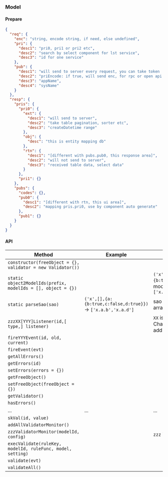 ### Model

#### Prepare
```json
{
  "req": {
    "enc": "string, encode string, if need, else undefined",
    "pri": {
      "desc1": "pri0, pri1 or pri2 etc",
      "desc2": "search by select component for lst service",
      "desc3": "id for one service"
    },
    "pub": {
      "desc1": "will send to server every request, you can take token ...",
      "desc2": "priEncode: if true, will send enc, for rpc or open api request",
      "desc3": "appName",
      "desc4": "sysName"
    }
  },
  "resp": {
    "pris": {
      "pri0": {
        "ext": {
          "desc1": "will send to server",
          "desc2": "take table pagination, sorter etc",
          "desc3": "createDatetime range"
        },
        "obj": {
          "desc": "this is entity mapping db"
        },
        "rtn": {
          "desc1": "[different with pubs.pub0, this response area]",
          "desc2": "will not send to server",
          "desc3": "received table data, select data"
        }
      },
      "pri1": {}
    },
    "pubs": {
      "codes": {},
      "pub0": {
        "desc1": "[different with rtn, this ui area]",
        "desc2": "mapping pris.pri0, use by component auto generate"
      },
      "pub1": {}
    }
  }
}
```

#### API
| Method | Example | Remark |
| -- | -- | -- |
| `constructor(freeObject = {}, validator = new Validator())` | | |
| `static object2ModelIds(prefix, modelIds = [], object = {})` | | `('x',[],{a:{b:true,c:false,d:true}})`, modelIds will `['x.a.b','x.a.d']` |
| `static parseSao(sao)` | `('x',[],{a:{b:true,c:false,d:true}})` -> `['x.a.b','x.a.d']` | sao is string[reg], array[string] or object |
| `zzzXX[YYY]Listener(id,[ type,] listener)` | | `XX` is id or reg, `YYY` is Changed or Errored, `zzz` is add or rmv |
| `fireYYYEvent(id, old, current)` | | |
| `fireEvent(evt)` | | |
| `getAllErrors()` | | |
| `getErrors(id)` | | |
| `setErrors(errors = {})` | | |
| `getFreeObject()` | | |
| `setFreeObject(freeObject = {})` | | |
| `getValidator()` | | |
| `hasErrors()` | | |
| ... | ... | ... |
| `skVal(id, value)` | | |
| `addAllValidatorMonitor()` | | |
| `zzzValidatorMonitor(modelId, config)` | | `zzz` is add or rmv |
| `execValidate(ruleKey, modelId, ruleFunc, model, setting)` | | |
| `validate(evt)` | | |
| `validateAll()` | | |
